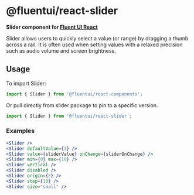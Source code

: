 # @fluentui/react-slider

**Slider component for [Fluent UI React](https://developer.microsoft.com/en-us/fluentui)**

Slider allows users to quickly select a value (or range) by dragging a thumb across a rail. It is often used when setting values with a relaxed precision such as audio volume and screen brightness.

## Usage

To import Slider:

```js
import { Slider } from '@fluentui/react-components';
```

Or pull directly from slider package to pin to a specific version.

```js
import { Slider } from '@fluentui/react-slider';
```

### Examples

```jsx
<Slider />
<Slider defaultValue={3} />
<Slider value={sliderValue} onChange={sliderOnChange} />
<Slider min={0} max={10} />
<Slider vertical />
<Slider disabled />
<Slider origin={2} />
<Slider step={10} />
<Slider size="small" />
```
